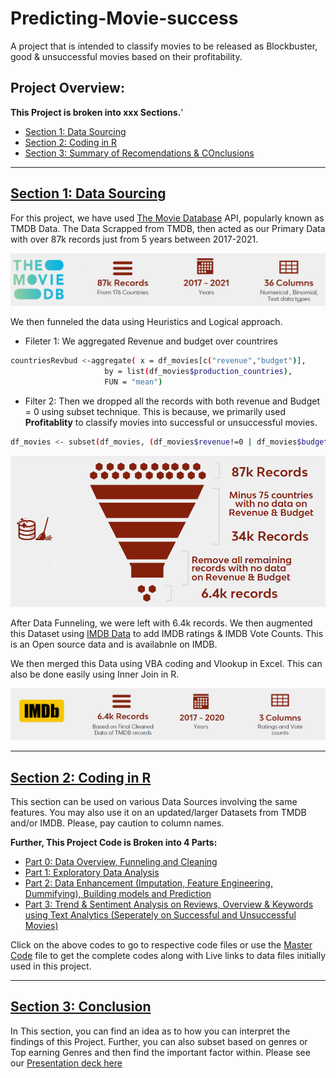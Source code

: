 # Predicting-Movie-success
A project that is intended to classify movies to be released as Blockbuster, good &amp; unsuccessful movies based on their profitability. 

## Project Overview:

**This Project is broken into xxx Sections.**'
+ [Section 1: Data Sourcing](https://github.com/ajithgh/Predicting-Movie-success/tree/main/Data%20Sourcing)
+ [Section 2: Coding in R](https://github.com/ajithgh/Predicting-Movie-success/blob/main/README.md#section-2-coding-in-r)
+ [Section 3: Summary of Recomendations & COnclusions]()

-----

## [Section 1: Data Sourcing](https://github.com/ajithgh/Predicting-Movie-success/tree/main/Data%20Sourcing)

For this project, we have used [The Movie Database](https://www.themoviedb.org/documentation/api?language=en-US) API, popularly known as TMDB Data. 
The Data Scrapped from TMDB, then acted as our Primary Data with over 87k records just from 5 years between 2017-2021. 

![](Images/DataSources.png)

We then funneled the data using Heuristics and Logical approach.
+ Fileter 1: We aggregated Revenue and budget over countrires 
```bash
countriesRevbud <-aggregate( x = df_movies[c("revenue","budget")],
                     by = list(df_movies$production_countries),
                     FUN = "mean")
```
+ Filter 2: Then we dropped all the records with both revenue and Budget = 0 using subset technique. This is because, we primarily used **Profitablity** to classify movies into successful or unsuccessful movies.  
```bash
df_movies <- subset(df_movies, (df_movies$revenue!=0 | df_movies$budget!=0))
```

![](Images/DataFunneling.png)

After Data Funneling, we were left with 6.4k records. We then augmented this Dataset using [IMDB Data](https://www.imdb.com/interfaces/) to add IMDB ratings & IMDB Vote Counts. This is an Open source data and is availabnle on IMDB. 

We then merged this Data using VBA coding and Vlookup in Excel. This can also be done easily using Inner Join in R. 

![](Images/IMDBSources.png)

-----


## [Section 2: Coding in R](https://github.com/ajithgh/Predicting-Movie-success/tree/main/Rcodes)

This section can be used on various Data Sources involving the same features. You may also use it on an updated/larger Datasets from TMDB and/or IMDB. Please, pay caution to column names. 

**Further, This Project Code is Broken into 4 Parts:**
+ [Part 0: Data Overview, Funneling and Cleaning](www)
+ [Part 1: Exploratory Data Analysis](https://github.com/ajithgh/Predicting-Movie-success/blob/main/Rcodes/Part%201:%20EDA.R)
+ [Part 2: Data Enhancement (Imputation, Feature Engineering, Dummifying), Building models and Prediction](https://github.com/ajithgh/Predicting-Movie-success/blob/main/Rcodes/Part%202:%20Models%20without%20revenue.Rmd)
+ [Part 3: Trend & Sentiment Analysis on Reviews, Overview & Keywords using Text Analytics (Seperately on Successful and Unsuccessful Movies)](https://github.com/ajithgh/Predicting-Movie-success/blob/main/Rcodes/Part%203:%20Trend%20&%20Sentiment%20Analytics.Rmd)


Click on the above codes to go to respective code files or use the [Master Code](https://github.com/ajithgh/Predicting-Movie-success/blob/main/Rcodes/Master%20Code%20File.Rmd) file to get the complete codes along with Live links to data files initially used in this project. 

---- 

## [Section 3: Conclusion](https://github.com/ajithgh/Predicting-Movie-success/blob/main/Images/BA_Final_Project_size_reduced.pdf)

In This section, you can find an idea as to how you can interpret the findings of this Project. Further, you can also subset based on genres or Top earning Genres and then find the important factor within. 
Please see our [Presentation deck here](https://github.com/ajithgh/Predicting-Movie-success/blob/main/Images/BA_Final_Project_size_reduced.pdf)


 
